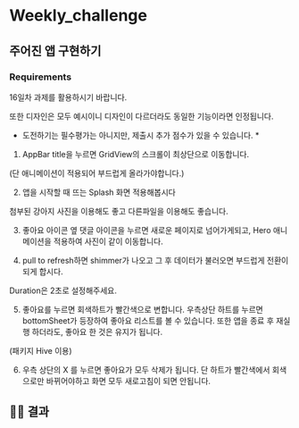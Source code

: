 # Weekly_challenge

## 주어진 앱 구현하기


### Requirements
16일차 과제를 활용하시기 바랍니다.

또한 디자인은 모두 예시이니 디자인이 다르더라도 동일한 기능이라면 인정됩니다.



* 도전하기는 필수평가는 아니지만, 제출시 추가 점수가 있을 수 있습니다. *



1. AppBar title을 누르면 GridView의 스크롤이 최상단으로 이동합니다.

(단 애니메이션이 적용되어 부드럽게 올라가야합니다.)



2. 앱을 시작할 때 뜨는 Splash 화면 적용해봅시다

첨부된 강아지 사진을 이용해도 좋고 다른파일을 이용해도 좋습니다.



3. 좋아요 아이콘 옆 댓글 아이콘을 누르면 새로운 페이지로 넘어가게되고, Hero 애니메이션을 적용하여 사진이 같이 이동합니다.



4. pull to refresh하면 shimmer가 나오고 그 후 데이터가 불러오면 부드럽게 전환이 되게 합시다.

Duration은 2초로 설정해주세요.



5. 좋아요를 누르면 회색하트가 빨간색으로 변합니다. 우측상단 하트를 누르면 bottomSheet가 등장하여 좋아요 리스트를 볼 수 있습니다. 또한 앱을 종료 후 재실행 하더라도, 좋아요 한 것은 유지가 됩니다.

(패키지 Hive 이용)



6. 우측 상단의 X 를 누르면 좋아요가 모두 삭제가 됩니다. 단 하트가 빨간색에서 회색으로만 바뀌어야하고 화면 모두 새로고침이 되면 안됩니다.

## 🧑‍💻 결과
